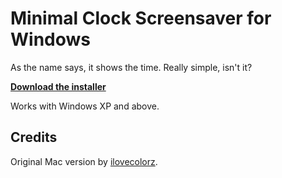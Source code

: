 # Minimal Clock Screensaver for Windows

As the name says, it shows the time. Really simple, isn't it?

__[Download the installer](https://github.com/downloads/ejensen/minimalclock-screensaver/MinimalClock.exe)__

Works with Windows XP and above.

## Credits

Original Mac version by [ilovecolorz](http://ilovecolorz.net/minimalclock).